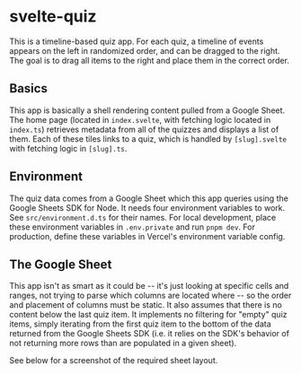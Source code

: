 # svelte-quiz

This is a timeline-based quiz app. For each quiz, a timeline of events appears on the left in randomized order, and can be dragged to the right. The goal is to drag all items to the right and place them in the correct order.

## Basics

This app is basically a shell rendering content pulled from a Google Sheet. The home page (located in `index.svelte`, with fetching logic located in `index.ts`) retrieves metadata from all of the quizzes and displays a list of them. Each of these tiles links to a quiz, which is handled by `[slug].svelte` with fetching logic in `[slug].ts`.

## Environment

The quiz data comes from a Google Sheet which this app queries using the Google Sheets SDK for Node. It needs four environment variables to work. See `src/environment.d.ts` for their names. For local development, place these environment variables in `.env.private` and run `pnpm dev`. For production, define these variables in Vercel's environment variable config.

## The Google Sheet

This app isn't as smart as it could be -- it's just looking at specific cells and ranges, not trying to parse which columns are located where -- so the order and placement of columns must be static. It also assumes that there is no content below the last quiz item. It implements no filtering for "empty" quiz items, simply iterating from the first quiz item to the bottom of the data returned from the Google Sheets SDK (i.e. it relies on the SDK's behavior of not returning more rows than are populated in a given sheet).

See below for a screenshot of the required sheet layout.
